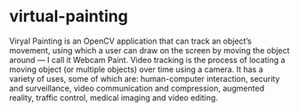 # virtual-painting
Viryal Painting is an OpenCV application that can track an object’s movement, using which a user can draw on the screen by moving the object around — I call it Webcam Paint.
Video tracking is the process of locating a moving object (or multiple objects) over time using a camera. It has a variety of uses, some of which are: human-computer interaction, security and surveillance, video communication and compression, augmented reality, traffic control, medical imaging and video editing.
